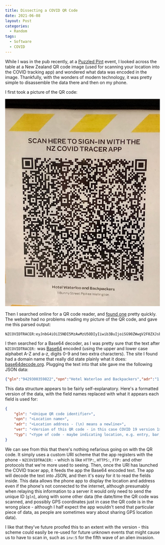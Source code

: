 ```yaml
---
title: Dissecting a COVID QR Code
date: 2021-06-08
layout: Post
categories:
  - Random
tags:
  - Software
  - COVID
---
```


While I was in the pub recently, at a [Puzzled Pint](http://www.puzzledpint.com/) event, I looked across the table at a New Zealand QR code image (used for scanning your location into the COVID tracking app) and wondered what data was encoded in the image. Thankfully, with the wonders of modern technology, it was pretty simple to disassemble the data there and then on my phone.

<!-- more -->

I first took a picture of the QR code:

![Hotel Waterloo QR Code](./IMG_0473.jpg)

Then I searched online for a QR code reader, and [found one](https://zxing.org/w/decode.jspx) pretty quickly. The website had no problems reading my picture of the QR code, and gave me this parsed output:

```
NZCOVIDTRACER:eyJnbG4iOiI5NDI5MzAwMzU5ODIyIiwib3BuIjoiSG90ZWwgV2F0ZXJsb28gYW5kIEJhY2twYWNrZXJzIiwiYWRyIjoiMSBCdW5ueSBTdHJlZXRcblBpcGl0ZWFcbldlbGxpbmd0b24iLCJ2ZXIiOiJjMTk6MSIsInR5cCI6ImVudHJ5In0=
```

I then searched for a Base64 decoder, as I was pretty sure that the text after `NZCOVIDTRACER:` was [Base64](https://en.wikipedia.org/wiki/Base64) encoded (using the upper and lower case alphabet A-Z and a-z, digits 0-9 and two extra characters). The site I found had a domain name that really did state plainly what it does: [base64decode.org](https://www.base64decode.org/). Plugging the text into that site gave me the following JSON data:

```json
{"gln":"9429300359822","opn":"Hotel Waterloo and Backpackers","adr":"1 Bunny Street\nPipitea\nWellington","ver":"c19:1","typ":"entry"}
```

This data structure appears to be fairly self-explanatory. Here's a formatted version of the data, with the field names replaced with what it appears each field is used for:

```json
{
	"gln": "<Unique QR code identifier>",
	"opn": "<Location name>",
	"adr": "<Location address - (\n) means a newline>",
	"ver": "<Version of this QR code - in this case COVID 19 version 1>",
	"typ": "<Yype of code - maybe indicating location, e.g. entry, bar, bathrooms>"
}
```

We can see from this that there's nothing nefarious going on with the QR code. It simply uses a custom URI scheme that the app registers with the phone - `NZCOVIDTRACER:` - which is like `HTTP:`, `HTTPS:`, `FTP:` and other protocols that we're more used to seeing. Then, once the URI has launched the COVID tracer app, it feeds the app the Base64 encoded text. The app will decode the text into JSON, and then it's easy for it to read the fields inside. This data allows the phone app to display the location and address even if the phone's not connected to the internet, although presumably when relaying this information to a server it would only need to send the unique ID (`gln`), along with some other data (the date/time the QR code was scanned, and possibly GPS coordinates just in case the QR code is in the wrong place - although I half expect the app wouldn't send that particular piece of data, as people are sometimes wary about sharing GPS location data).

I like that they've future proofed this to an extent with the version - this scheme could easily be re-used for future unknown events that might cause us to have to scan in, such as `inv:5` for the fifth wave of an alien invasion.
